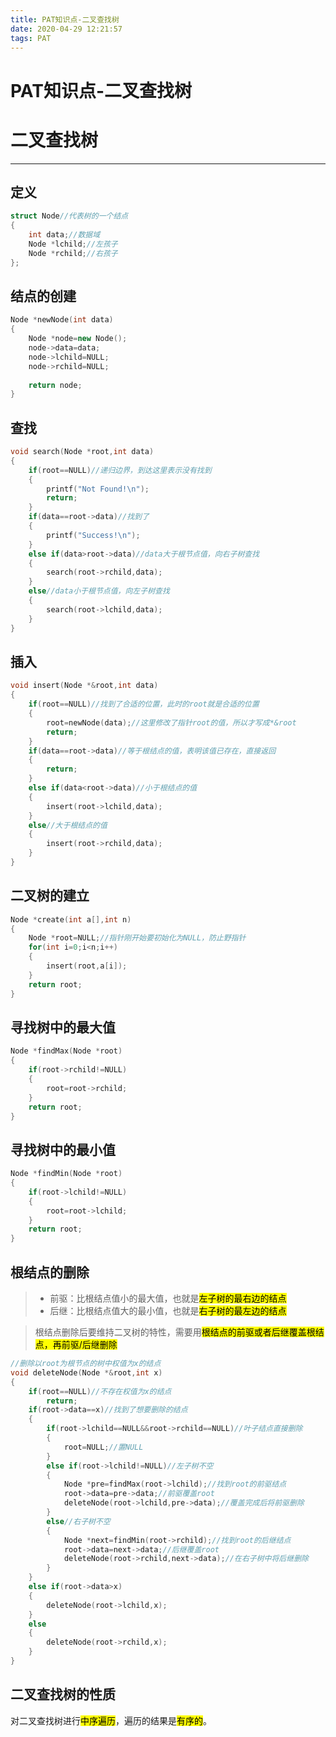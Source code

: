 ```yaml
---
title: PAT知识点-二叉查找树
date: 2020-04-29 12:21:57
tags: PAT
---
```


# PAT知识点-二叉查找树

# 二叉查找树

---

## 定义

~~~cpp
struct Node//代表树的一个结点
{
	int data;//数据域
	Node *lchild;//左孩子
	Node *rchild;//右孩子
};
~~~

## 结点的创建

~~~cpp
Node *newNode(int data)
{
    Node *node=new Node();
    node->data=data;
    node->lchild=NULL;
    node->rchild=NULL;
    
    return node;
}
~~~

## 查找

~~~cpp
void search(Node *root,int data)
{
    if(root==NULL)//递归边界，到达这里表示没有找到
    {
        printf("Not Found!\n");
        return;
    }
    if(data==root->data)//找到了
    {
        printf("Success!\n");
    }
    else if(data>root->data)//data大于根节点值，向右子树查找
    {
        search(root->rchild,data);
    }
    else//data小于根节点值，向左子树查找
    {
        search(root->lchild,data);
    }
}
~~~

## 插入

~~~cpp
void insert(Node *&root,int data)
{
	if(root==NULL)//找到了合适的位置，此时的root就是合适的位置
    {
        root=newNode(data);//这里修改了指针root的值，所以才写成*&root
        return;
    }
    if(data==root->data)//等于根结点的值，表明该值已存在，直接返回
    {
        return;
    }
    else if(data<root->data)//小于根结点的值
    {
        insert(root->lchild,data);
    }
    else//大于根结点的值
    {
        insert(root->rchild,data);
    }
}
~~~

## 二叉树的建立

~~~cpp
Node *create(int a[],int n)
{
	Node *root=NULL;//指针刚开始要初始化为NULL，防止野指针
    for(int i=0;i<n;i++)
    {
        insert(root,a[i]);
    }
    return root;
}
~~~

## 寻找树中的最大值

~~~cpp
Node *findMax(Node *root)
{
    if(root->rchild!=NULL)
    {
        root=root->rchild;
    }
    return root;
}
~~~

## 寻找树中的最小值

~~~cpp
Node *findMin(Node *root)
{
    if(root->lchild!=NULL)
    {
        root=root->lchild;
    }
    return root;
}
~~~

## 根结点的删除

> + 前驱：比根结点值小的最大值，也就是<mark>左子树的最右边的结点</mark>
> + 后继：比根结点值大的最小值，也就是<mark>右子树的最左边的结点</mark>

> 根结点删除后要维持二叉树的特性，需要用<mark>根结点的前驱或者后继覆盖根结点，再前驱/后继删除</mark>

~~~cpp
//删除以root为根节点的树中权值为x的结点
void deleteNode(Node *&root,int x)
{
    if(root==NULL)//不存在权值为x的结点
        return;
    if(root->data==x)//找到了想要删除的结点
    {
        if(root->lchild==NULL&&root->rchild==NULL)//叶子结点直接删除
        {
            root=NULL;//置NULL
        }
        else if(root->lchild!=NULL)//左子树不空
        {
            Node *pre=findMax(root->lchild);//找到root的前驱结点
            root->data=pre->data;//前驱覆盖root
            deleteNode(root->lchild,pre->data);//覆盖完成后将前驱删除
        }
        else//右子树不空
        {
            Node *next=findMin(root->rchild);//找到root的后继结点
            root->data=next->data;//后继覆盖root
            deleteNode(root->rchild,next->data);//在右子树中将后继删除
        }
    }
    else if(root->data>x)
    {
        deleteNode(root->lchild,x);
    }
    else
    {
        deleteNode(root->rchild,x);
    }
}
~~~

## 二叉查找树的性质

对二叉查找树进行<mark>中序遍历</mark>，遍历的结果是<mark>有序的</mark>。